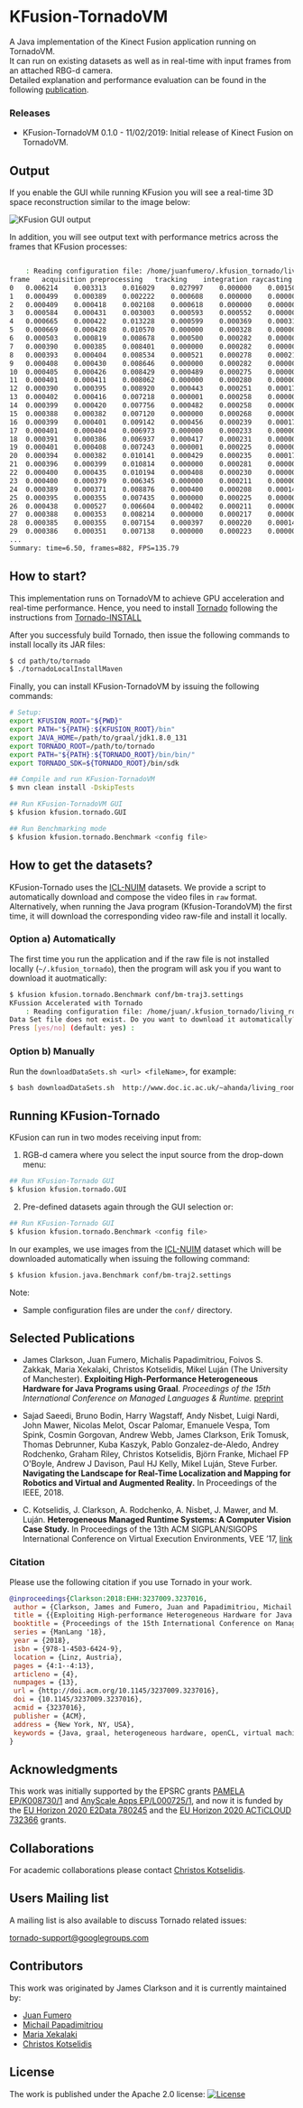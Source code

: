 # KFusion-TornadoVM #

A Java implementation of the Kinect Fusion application running on TornadoVM.<br>
It can run on existing datasets as well as in real-time with input frames from an attached RBG-d camera.<br>
Detailed explanation and performance evaluation can be found in the following [publication](https://www.researchgate.net/publication/327097904_Exploiting_High-Performance_Heterogeneous_Hardware_for_Java_Programs_using_Graal).

### Releases
  * KFusion-TornadoVM 0.1.0 - 11/02/2019: Initial release of Kinect Fusion on TornadoVM.
  
## Output ##

If you enable the GUI while running KFusion you will see a real-time 3D space reconstruction similar to the image below:

![KFusion GUI output](doc/images/kfusion-gui-output.png)

In addition, you will see output text with performance metrics across the frames that KFusion processes:
```bash

	: Reading configuration file: /home/juanfumero/.kfusion_tornado/living_room_traj2_loop.raw
frame	acquisition	preprocessing	tracking	integration	raycasting	rendering	computation	total    	X          	Y          	Z         	tracked   	integrated
0	0.006214	0.003313	0.016029	0.027997	0.000000	0.001509	0.047339	0.055061	0.000000	0.000000	0.000000	0	1
1	0.000499	0.000389	0.002222	0.000608	0.000000	0.000000	0.003220	0.003719	0.000000	0.000000	0.000000	0	1
2	0.000409	0.000418	0.002108	0.000618	0.000000	0.000000	0.003144	0.003554	0.000000	0.000000	0.000000	0	1
3	0.000584	0.000431	0.003003	0.000593	0.000552	0.000000	0.004579	0.005163	0.000000	0.000000	0.000000	0	1
4	0.000665	0.000422	0.013228	0.000599	0.000369	0.000310	0.014618	0.015592	-0.004392	0.001433	0.000935	1	1
5	0.000669	0.000428	0.010570	0.000000	0.000328	0.000000	0.011327	0.011997	-0.002838	0.001069	0.000069	1	0
6	0.000503	0.000819	0.008678	0.000500	0.000282	0.000000	0.010279	0.010782	-0.003065	0.000643	0.000358	1	1
7	0.000390	0.000385	0.008401	0.000000	0.000282	0.000000	0.009068	0.009458	-0.004313	0.000814	0.000219	1	0
8	0.000393	0.000404	0.008534	0.000521	0.000278	0.000218	0.009737	0.010349	-0.006335	0.000110	0.000249	1	1
9	0.000408	0.000430	0.008646	0.000000	0.000282	0.000000	0.009358	0.009767	-0.006186	0.001268	0.000844	1	0
10	0.000405	0.000426	0.008429	0.000489	0.000275	0.000000	0.009619	0.010024	-0.006891	0.000413	0.001533	1	1
11	0.000401	0.000411	0.008062	0.000000	0.000280	0.000000	0.008754	0.009155	-0.006813	0.000033	0.000730	1	0
12	0.000390	0.000395	0.008920	0.000443	0.000251	0.000171	0.010009	0.010570	-0.010175	-0.000084	0.001281	1	1
13	0.000402	0.000416	0.007218	0.000001	0.000258	0.000000	0.007893	0.008295	-0.009811	0.000769	0.000688	1	0
14	0.000399	0.000420	0.007756	0.000482	0.000258	0.000000	0.008917	0.009316	-0.013333	0.002164	0.001499	1	1
15	0.000388	0.000382	0.007120	0.000000	0.000268	0.000000	0.007771	0.008159	-0.012245	0.000490	0.000430	1	0
16	0.000399	0.000401	0.009142	0.000456	0.000239	0.000173	0.010238	0.010810	-0.014947	-0.001196	-0.001099	1	1
17	0.000401	0.000404	0.006973	0.000000	0.000233	0.000000	0.007611	0.008012	-0.016376	-0.000913	-0.000052	1	0
18	0.000391	0.000386	0.006937	0.000417	0.000231	0.000000	0.007970	0.008362	-0.017928	-0.000768	-0.000490	1	1
19	0.000401	0.000408	0.007243	0.000001	0.000225	0.000000	0.007877	0.008278	-0.021001	-0.002088	-0.000866	1	0
20	0.000394	0.000382	0.010141	0.000429	0.000235	0.000179	0.011186	0.011759	-0.023981	-0.001167	-0.000530	1	1
21	0.000396	0.000399	0.010814	0.000000	0.000281	0.000000	0.011494	0.011890	-0.029775	-0.002021	-0.000998	1	0
22	0.000400	0.000435	0.010194	0.000408	0.000230	0.000000	0.011267	0.011668	-0.029229	-0.002887	-0.002649	1	1
23	0.000400	0.000379	0.006345	0.000000	0.000211	0.000000	0.006935	0.007335	-0.037086	-0.001378	-0.003249	1	0
24	0.000389	0.000371	0.008876	0.000400	0.000208	0.000146	0.009855	0.010390	-0.038548	0.000073	-0.004010	1	1
25	0.000395	0.000355	0.007435	0.000000	0.000225	0.000000	0.008015	0.008410	-0.044477	-0.001502	-0.003109	1	0
26	0.000438	0.000527	0.006604	0.000402	0.000211	0.000000	0.007743	0.008181	-0.049905	-0.002186	-0.005354	1	1
27	0.000388	0.000353	0.008214	0.000000	0.000217	0.000000	0.008783	0.009171	-0.054897	-0.000643	-0.005688	1	0
28	0.000385	0.000355	0.007154	0.000397	0.000220	0.000146	0.008126	0.008656	-0.060497	-0.000229	-0.008392	1	1
29	0.000386	0.000351	0.007138	0.000000	0.000223	0.000000	0.007711	0.008097	-0.069908	-0.000972	-0.006402	1	0
...
Summary: time=6.50, frames=882, FPS=135.79
```
  
## How to start? ##

This implementation runs on TornadoVM to achieve GPU acceleration and real-time performance.
Hence, you need to install [Tornado](https://github.com/beehive-lab/Tornado) following the instructions from [Tornado-INSTALL](https://github.com/beehive-lab/Tornado/blob/master/INSTALL.md)

After you successfuly build Tornado, then issue the following commands to install locally its JAR files:

```bash
$ cd path/to/tornado
$ ./tornadoLocalInstallMaven
```

Finally, you can install KFusion-TornadoVM by issuing the following commands:


```bash
# Setup:
export KFUSION_ROOT="${PWD}"
export PATH="${PATH}:${KFUSION_ROOT}/bin"
export JAVA_HOME=/path/to/graal/jdk1.8.0_131
export TORNADO_ROOT=/path/to/tornado
export PATH="${PATH}:${TORNADO_ROOT}/bin/bin/"
export TORNADO_SDK=${TORNADO_ROOT}/bin/sdk

## Compile and run KFusion-TornadoVM
$ mvn clean install -DskipTests

## Run KFusion-TornadoVM GUI 
$ kfusion kfusion.tornado.GUI

## Run Benchmarking mode
$ kfusion kfusion.tornado.Benchmark <config file>
```

## How to get the datasets? 

KFusion-Tornado uses the [ICL-NUIM](https://www.doc.ic.ac.uk/~ahanda/VaFRIC/iclnuim.html) datasets. We provide a script to automatically download and compose the video files in `raw` format. Alternatively, when running the Java program (Kfusion-TorandoVM) the first time, it will download the corresponding video raw-file and install it locally. 

### Option a) Automatically

The first time you run the application and if the raw file is not installed locally (`~/.kfusion_tornado`), then the program will ask you if you want to download it auotmatically:

```bash
$ kfusion kfusion.tornado.Benchmark conf/bm-traj3.settings 
KFussion Accelerated with Tornado
	: Reading configuration file: /home/juan/.kfusion_tornado/living_room_traj3_loop.raw
Data Set file does not exist. Do you want to download it automatically? (~2GB) 
Press [yes/no] (default: yes) : 
```

### Option b) Manually

Run the `downloadDataSets.sh <url> <fileName>`, for example:

```bash
$ bash downloadDataSets.sh  http://www.doc.ic.ac.uk/~ahanda/living_room_traj2_loop.tgz living_room_traj2_loop.raw
```

## Running KFusion-Tornado ##

KFusion can run in two modes receiving input from:

1) RGB-d camera where you select the input source from the drop-down menu:
```bash
## Run KFusion-Tornado GUI 
$ kfusion kfusion.tornado.GUI
```

2) Pre-defined datasets again through the GUI selection or:
```bash
## Run KFusion-Tornado GUI 
$ kfusion kfusion.tornado.Benchmark <config file>
```
In our examples, we use images from the [ICL-NUIM](https://www.doc.ic.ac.uk/~ahanda/VaFRIC/iclnuim.html) dataset which will be downloaded automatically when issuing the following command:

```bash
$ kfusion kfusion.java.Benchmark conf/bm-traj2.settings 
```

Note: 
* Sample configuration files are under the `conf/` directory.



## Selected Publications

* James Clarkson, Juan Fumero, Michalis Papadimitriou, Foivos S. Zakkak, Maria Xekalaki, Christos Kotselidis, Mikel Luján (The University of Manchester). **Exploiting High-Performance Heterogeneous Hardware for Java Programs using Graal**. *Proceedings of the 15th International Conference on Managed Languages & Runtime.* [preprint](https://www.researchgate.net/publication/327097904_Exploiting_High-Performance_Heterogeneous_Hardware_for_Java_Programs_using_Graal)

* Sajad Saeedi, Bruno Bodin, Harry Wagstaff, Andy Nisbet, Luigi Nardi, John Mawer, Nicolas Melot, Oscar Palomar, Emanuele Vespa, Tom Spink, Cosmin Gorgovan, Andrew Webb, James Clarkson, Erik Tomusk, Thomas Debrunner, Kuba Kaszyk, Pablo Gonzalez-de-Aledo, Andrey Rodchenko, Graham Riley, Christos Kotselidis, Björn Franke, Michael FP O'Boyle, Andrew J Davison, Paul HJ Kelly, Mikel Luján, Steve Furber. **Navigating the Landscape for Real-Time Localization and Mapping for Robotics and Virtual and Augmented Reality.** In Proceedings of the IEEE, 2018.

* C. Kotselidis, J. Clarkson, A. Rodchenko, A. Nisbet, J. Mawer, and M. Luján. **Heterogeneous Managed Runtime Systems: A Computer Vision Case Study.** In Proceedings of the 13th ACM SIGPLAN/SIGOPS International Conference on Virtual Execution Environments, VEE ’17, [link](https://dl.acm.org/citation.cfm?doid=3050748.3050764)

### Citation

Please use the following citation if you use Tornado in your work.

```bibtex
@inproceedings{Clarkson:2018:EHH:3237009.3237016,
 author = {Clarkson, James and Fumero, Juan and Papadimitriou, Michail and Zakkak, Foivos S. and Xekalaki, Maria and Kotselidis, Christos and Luj\'{a}n, Mikel},
 title = {{Exploiting High-performance Heterogeneous Hardware for Java Programs Using Graal}},
 booktitle = {Proceedings of the 15th International Conference on Managed Languages \& Runtimes},
 series = {ManLang '18},
 year = {2018},
 isbn = {978-1-4503-6424-9},
 location = {Linz, Austria},
 pages = {4:1--4:13},
 articleno = {4},
 numpages = {13},
 url = {http://doi.acm.org/10.1145/3237009.3237016},
 doi = {10.1145/3237009.3237016},
 acmid = {3237016},
 publisher = {ACM},
 address = {New York, NY, USA},
 keywords = {Java, graal, heterogeneous hardware, openCL, virtual machine},
} 
```

## Acknowledgments

This work was initially supported by the EPSRC grants [PAMELA EP/K008730/1](http://apt.cs.manchester.ac.uk/projects/PAMELA/) and [AnyScale Apps EP/L000725/1](http://anyscale.org), and now it is funded by the [EU Horizon 2020 E2Data 780245](https://e2data.eu) and the [EU Horizon 2020 ACTiCLOUD 732366](https://acticloud.eu) grants.

## Collaborations

For academic collaborations please contact [Christos Kotselidis](https://www.kotselidis.net).


## Users Mailing list

A mailing list is also available to discuss Tornado related issues:

tornado-support@googlegroups.com

## Contributors 

This work was originated by James Clarkson and it is currently maintained by:

* [Juan Fumero](https://jjfumero.github.io/)
* [Michail Papadimitriou](https://mikepapadim.github.io)
* [Maria Xekalaki](https://github.com/mairooni)
* [Christos Kotselidis](https://www.kotselidis.net)

## License

The work is published under the Apache 2.0 license: [![License](https://img.shields.io/badge/License-Apache%202.0-blue.svg)](https://opensource.org/licenses/Apache-2.0)
